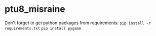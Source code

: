 # ptu8_misraine

Don't forget to get python packages from requirements:
`pip install -r requirements.txt`
`pip install pygame`

